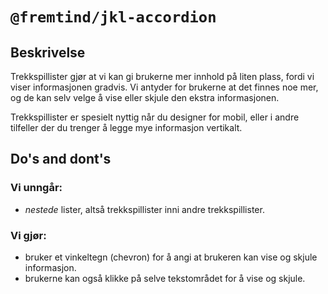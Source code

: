 # `@fremtind/jkl-accordion`

## Beskrivelse

Trekkspillister gjør at vi kan gi brukerne mer innhold på liten plass, fordi vi viser informasjonen gradvis. Vi antyder for brukerne at det finnes noe mer, og de kan selv velge å vise eller skjule den ekstra informasjonen.

Trekkspillister er spesielt nyttig når du designer for mobil, eller i andre tilfeller der du trenger å legge mye informasjon vertikalt.

## Do's and dont's

### Vi unngår:

-   _nestede_ lister, altså trekkspillister inni andre trekkspillister.

### Vi gjør:

-   bruker et vinkeltegn (chevron) for å angi at brukeren kan vise og skjule informasjon.
-   brukerne kan også klikke på selve tekstområdet for å vise og skjule.
